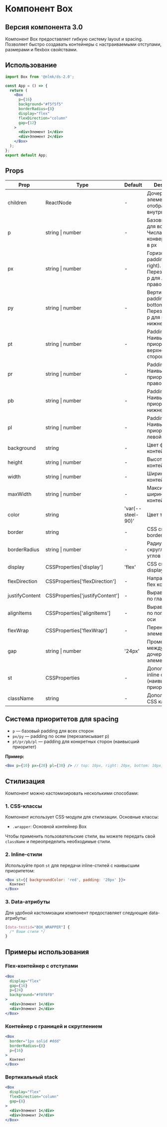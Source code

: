 # Компонент Box

## Версия компонента 3.0

Компонент Box предоставляет гибкую систему layout и spacing. Позволяет быстро создавать контейнеры с настраиваемыми отступами, размерами и flexbox свойствами.

## Использование

```jsx
import Box from '@nlmk/ds-2.0';

const App = () => {
  return (
    <Box 
      p={16}
      background="#f5f5f5"
      borderRadius={8}
      display="flex"
      flexDirection="column"
      gap={12}
    >
      <div>Элемент 1</div>
      <div>Элемент 2</div>
    </Box>
  );
};
export default App;
```

## Props

| Prop           | Type                           | Default               | Description                                                                 |
| -------------- | ------------------------------ | --------------------- | --------------------------------------------------------------------------- |
| children       | ReactNode                      | -                     | Дочерние элементы для отображения внутри Box                                |
| p              | string \| number               | -                     | Базовый padding для всех сторон. Числа конвертируются в px                  |
| px             | string \| number               | -                     | Горизонтальный padding (left, right). Перезаписывает p для левой и правой стороны |
| py             | string \| number               | -                     | Вертикальный padding (top, bottom). Перезаписывает p для верхней и нижней стороны |
| pt             | string \| number               | -                     | Padding сверху. Наивысший приоритет для верхней стороны                     |
| pr             | string \| number               | -                     | Padding справа. Наивысший приоритет для правой стороны                      |
| pb             | string \| number               | -                     | Padding снизу. Наивысший приоритет для нижней стороны                       |
| pl             | string \| number               | -                     | Padding слева. Наивысший приоритет для левой стороны                        |
| background     | string                         | -                     | Цвет фона контейнера                                                        |
| height         | string \| number               | -                     | Высота контейнера                                                           |
| width          | string \| number               | -                     | Ширина контейнера                                                           |
| maxWidth       | string \| number               | -                     | Максимальная ширина контейнера                                              |
| color          | string                         | 'var(--steel-90)'     | Цвет текста                                                                 |
| border         | string                         | -                     | CSS свойство border                                                         |
| borderRadius   | string \| number               | -                     | Радиус скругления углов                                                     |
| display        | CSSProperties['display']       | 'flex'                | CSS свойство display                                                        |
| flexDirection  | CSSProperties['flexDirection'] | -                     | Направление flex контейнера                                                 |
| justifyContent | CSSProperties['justifyContent']| -                     | Выравнивание по главной оси                                                 |
| alignItems     | CSSProperties['alignItems']    | -                     | Выравнивание по поперечной оси                                              |
| flexWrap       | CSSProperties['flexWrap']      | -                     | Перенос flex элементов                                                      |
| gap            | string \| number               | '24px'                | Промежуток между дочерними элементами                                       |
| st             | CSSProperties                  | -                     | Дополнительные inline стили (наивысший приоритет)                           |
| className      | string                         | -                     | Дополнительные CSS классы                                                   |

## Система приоритетов для spacing

- `p` — базовый padding для всех сторон
- `px/py` — padding по осям (перезаписывает p)
- `pt/pr/pb/pl` — padding для конкретных сторон (наивысший приоритет)

**Пример:**
```jsx
<Box p={10} px={20} pl={30} /> // top: 10px, right: 20px, bottom: 10px, left: 30px
```

## Стилизация

Компонент можно кастомизировать несколькими способами:

### 1. CSS-классы

Компонент использует CSS-модули для стилизации. Основные классы:

- `.wrapper`: Основной контейнер Box

Чтобы применить пользовательские стили, вы можете передать свой `className` и переопределить необходимые стили.

### 2. Inline-стили

Используйте проп `st` для передачи inline-стилей с наивысшим приоритетом:

```jsx
<Box st={{ backgroundColor: 'red', padding: '20px' }}>
  Контент
</Box>
```

### 3. Data-атрибуты

Для удобной кастомизации компонент предоставляет следующие data-атрибуты:

```css
[data-testid="BOX_WRAPPER"] {
  /* Ваши стили */
}
```

## Примеры использования

### Flex-контейнер с отступами

```jsx
<Box 
  display="flex" 
  gap={16} 
  p={24} 
  background="#f0f0f0"
>
  <div>Элемент 1</div>
  <div>Элемент 2</div>
</Box>
```

### Контейнер с границей и скруглением

```jsx
<Box 
  border="1px solid #ddd" 
  borderRadius={8} 
  p={16}
>
  Контент
</Box>
```

### Вертикальный stack

```jsx
<Box 
  display="flex" 
  flexDirection="column" 
  gap={8}
>
  <div>Элемент 1</div>
  <div>Элемент 2</div>
</Box>
```
